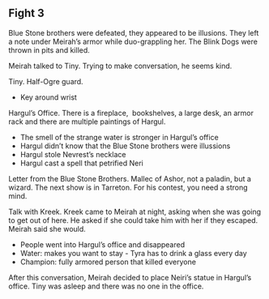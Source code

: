 ## Fight 3
Blue Stone brothers were defeated, they appeared to be illusions. They left a note under Meirah’s armor while duo-grappling her. The Blink Dogs were thrown in pits and killed.

Meirah talked to Tiny. Trying to make conversation, he seems kind. 

Tiny. Half-Ogre guard. 
- Key around wrist


Hargul’s Office. There is a fireplace,  bookshelves, a large desk, an armor rack and there are multiple paintings of Hargul.
- The smell of the strange water is stronger in Hargul’s office  
- Hargul didn’t know that the Blue Stone brothers were illussions
- Hargul stole Nevrest’s necklace
- Hargul cast a spell that petrified Neri

Letter from the Blue Stone Brothers. Mallec of Ashor, not a paladin, but a wizard. The next show is in Tarreton. For his contest, you need a strong mind.

Talk with Kreek. Kreek came to Meirah at night, asking when she was going to get out of here. He asked if she could take him with her if they escaped. Meirah said she would.

- People went into Hargul’s office and disappeared
- Water: makes you want to stay - Tyra has to drink a glass every day
- Champion: fully armored person that killed everyone

After this conversation, Meirah decided to place Neiri’s statue in Hargul’s office. Tiny was asleep and there was no one in the office.

